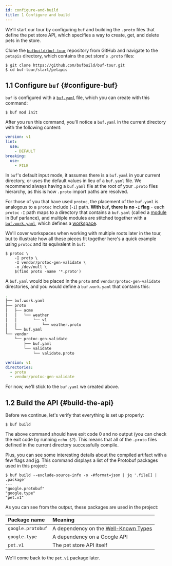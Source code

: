 ```yaml
---
id: configure-and-build
title: 1 Configure and build
---
```


We'll start our tour by configuring `buf` and building the `.proto` files that define
the pet store API, which specifies a way to create, get, and delete pets in the store.

Clone the [`bufbuild/buf-tour`](https://github.com/bufbuild/buf-tour.git) repository
from GitHub and navigate to the `petapis` directory, which contains the pet store's
`.proto` files:

```terminal
$ git clone https://github.com/bufbuild/buf-tour.git
$ cd buf-tour/start/petapis
```

## 1.1 Configure `buf` {#configure-buf}

`buf` is configured with a [`buf.yaml`](../configuration/v1/buf-yaml.md) file, which you can
create with this command:

```terminal
$ buf mod init
```

After you run this command, you'll notice a `buf.yaml` in the current directory with the
following content:

```yaml title="buf.yaml"
version: v1
lint:
  use:
    - DEFAULT
breaking:
  use:
    - FILE
```

In `buf`'s default input mode, it assumes there is a `buf.yaml` in your current directory, or uses
the default values in lieu of a `buf.yaml` file. We recommend always having a `buf.yaml` file at the
root of your `.proto` files hierarchy, as this is how `.proto` import paths are resolved.

For those of you that have used `protoc`, the placement of the `buf.yaml` is analogous to a `protoc`
include (`-I`) path. **With `buf`, there is no `-I` flag** - each `protoc` `-I` path maps to a directory
that contains a `buf.yaml` (called a [module](../bsr/overview.md#modules) in Buf parlance), and multiple modules
are stitched together with a [`buf.work.yaml`](../configuration/v1/buf-work-yaml.md), which defines a
[workspace](../reference/workspaces.md).

We'll cover workspaces when working with multiple roots later in the tour, but to illustrate how all these pieces
fit together here's a quick example using `protoc` and its equivalent in `buf`:

```terminal
$ protoc \
    -I proto \
    -I vendor/protoc-gen-validate \
    -o /dev/null \
    $(find proto -name '*.proto')
```

A `buf.yaml` would be placed in the `proto` and `vendor/protoc-gen-validate` directories, and you would define
a `buf.work.yaml` that contains this:

```sh
.
├── buf.work.yaml
├── proto
│   ├── acme
│   │   └── weather
│   │       └── v1
│   │           └── weather.proto
│   └── buf.yaml
└── vendor
    └── protoc-gen-validate
        ├── buf.yaml
        └── validate
            └── validate.proto
```

```yaml title="buf.work.yaml"
version: v1
directories:
  - proto
  - vendor/protoc-gen-validate
```

For now, we'll stick to the `buf.yaml` we created above.

## 1.2 Build the API {#build-the-api}

Before we continue, let's verify that everything is set up properly:

```terminal
$ buf build
```

The above command should have exit code 0 and no output (you can check the exit code by
running `echo $?`). This means that all of the `.proto` files defined in the current
directory successfully compile.

Plus, you can see some interesting details about the compiled artifact with a few flags and
[jq](https://stedolan.github.io/jq). This command displays a list of the Protobuf packages used
in this project:

```terminal
$ buf build --exclude-source-info -o -#format=json | jq '.file[] | .package'
---
"google.protobuf"
"google.type"
"pet.v1"
```

As you can see from the output, these packages are used in the project:

Package name | Meaning
:------------|:-------
`google.protobuf` | A dependency on the [Well-Known Types](https://developers.google.com/protocol-buffers/docs/reference/google.protobuf)
`google.type` | A dependency on a Google API
`pet.v1` | The pet store API itself

We'll come back to the `pet.v1` package later.
